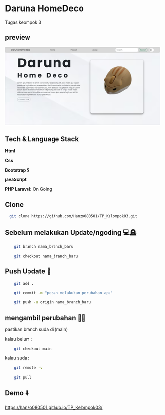 # Daruna HomeDeco

Tugas keompok 3

## preview

![Logo](/img/ssreadme/Preview.png)

## Tech & Language Stack

**Html**

**Css**

**Bootstrap 5**

**javaScript**

**PHP Laravel:** On Going

## Clone

```bash
  git clone https://github.com/Hanzo080501/TP_Kelompok03.git
```

## Sebelum melakukan Update/ngoding 💻🪦

```bash
    git branch nama_branch_baru
```

```bash
    git checkout nama_branch_baru
```

## Push Update 📠

```bash
    git add .
```

```bash
    git commit -m "pesan melakukan perubahan apa"
```

```bash
    git push -u origin nama_branch_baru
```

## mengambil perubahan 🧬🔗

pastikan branch suda di (main)

 kalau belum :

```bash
    git checkout main
```

 kalau suda :

```bash
    git remote -v
```

```bash
    git pull
```

## Demo ⬇️

https://hanzo080501.github.io/TP_Kelompok03/
